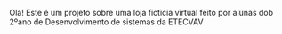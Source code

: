 Olá! Este é um projeto sobre uma loja fictìcia virtual feito por alunas dob 2ºano de Desenvolvimento de sistemas da ETECVAV 
